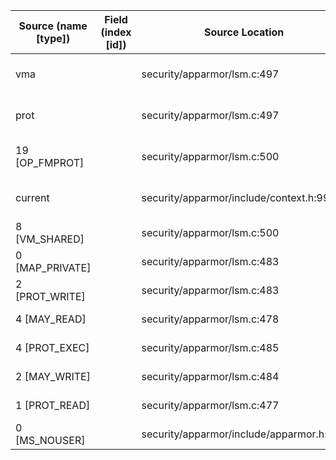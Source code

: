 | Source (name [type]) | Field (index [id]) | Source Location                           | Label at Source             |
|----------------------|--------------------|-------------------------------------------|-----------------------------|
| vma                  |                    | security/apparmor/lsm.c:497               | object, dynamic, input      |
| prot                 |                    | security/apparmor/lsm.c:497               | operation, dynamic, input   |
| 19 [OP_FMPROT]       |                    | security/apparmor/lsm.c:500               | operation, static, mediator |
| current              |                    | security/apparmor/include/context.h:99    | subject, dynamic, external  |
| 8 [VM_SHARED]        |                    | security/apparmor/lsm.c:500               | all, static, external       |
| 0 [MAP_PRIVATE]      |                    | security/apparmor/lsm.c:483               | all, static, external       |
| 2 [PROT_WRITE]       |                    | security/apparmor/lsm.c:483               | all, static, external       |
| 4 [MAY_READ]         |                    | security/apparmor/lsm.c:478               | all, static, external       |
| 4 [PROT_EXEC]        |                    | security/apparmor/lsm.c:485               | all, static, external       |
| 2 [MAY_WRITE]        |                    | security/apparmor/lsm.c:484               | all, static, external       |
| 1 [PROT_READ]        |                    | security/apparmor/lsm.c:477               | all, static, external       |
| 0 [MS_NOUSER]        |                    | security/apparmor/include/apparmor.h:117  | all, static, external       |